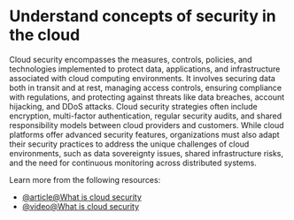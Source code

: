 # Understand concepts of security in the cloud

Cloud security encompasses the measures, controls, policies, and technologies implemented to protect data, applications, and infrastructure associated with cloud computing environments. It involves securing data both in transit and at rest, managing access controls, ensuring compliance with regulations, and protecting against threats like data breaches, account hijacking, and DDoS attacks. Cloud security strategies often include encryption, multi-factor authentication, regular security audits, and shared responsibility models between cloud providers and customers. While cloud platforms offer advanced security features, organizations must also adapt their security practices to address the unique challenges of cloud environments, such as data sovereignty issues, shared infrastructure risks, and the need for continuous monitoring across distributed systems.

Learn more from the following resources:

- [@article@What is cloud security](https://www.checkpoint.com/cyber-hub/cloud-security/what-is-cloud-security/)
- [@video@What is cloud security](https://www.youtube.com/watch?v=jI8IKpjiCSM)